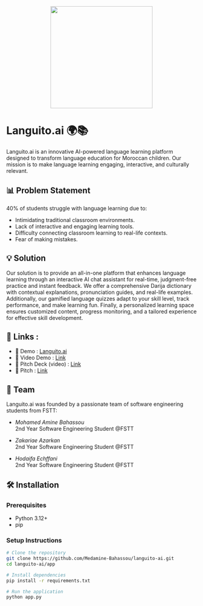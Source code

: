 <div align="center">
  <img src="https://github.com/user-attachments/assets/b68d70bf-5419-4730-ae3e-390c8f8d97d3" width="270"/>
</div>


# Languito.ai 🌍📚

Languito.ai is an innovative AI-powered language learning platform designed to transform language education for Moroccan children. Our mission is to make language learning engaging, interactive, and culturally relevant.



## 📊 Problem Statement

40% of students struggle with language learning due to:
- Intimidating traditional classroom environments.
- Lack of interactive and engaging learning tools.
- Difficulty connecting classroom learning to real-life contexts.
- Fear of making mistakes.

## 💡 Solution 

Our solution is to provide an all-in-one platform that enhances language learning through an interactive AI chat assistant for real-time, judgment-free practice and instant feedback. We offer a comprehensive Darija dictionary with contextual explanations, pronunciation guides, and real-life examples. Additionally, our gamified language quizzes adapt to your skill level, track performance, and make learning fun. Finally, a personalized learning space ensures customized content, progress monitoring, and a tailored experience for effective skill development.



## 🔗 Links :
* 🔴 Demo : [Languito.ai](https://languito-ai.streamlit.app/)
* 🎥 Video Demo : [Link](https://www.youtube.com/watch?v=BnsCVRAObdo&ab_channel=NinjaCoders)
* 🎥 Pitch Deck (video) : [Link](https://www.youtube.com/watch?v=whh51FjzBlo)
* 📄 Pitch : [Link](https://drive.google.com/file/d/1I0eP3mn7s8vPLR1jSQjHMyTL92T8jH5V/view)

## 👥 Team

Languito.ai was founded by a passionate team of software engineering students from FSTT:

- *Mohamed Amine Bahassou*  
  2nd Year Software Engineering Student @FSTT

- *Zakariae Azarkan*  
  2nd Year Software Engineering Student @FSTT

- *Hodaifa Echffani*  
  2nd Year Software Engineering Student @FSTT

## 🛠 Installation

### Prerequisites
- Python 3.12+
- pip

### Setup Instructions
```bash
# Clone the repository
git clone https://github.com/Medamine-Bahassou/languito-ai.git
cd languito-ai/app

# Install dependencies
pip install -r requirements.txt

# Run the application
python app.py
